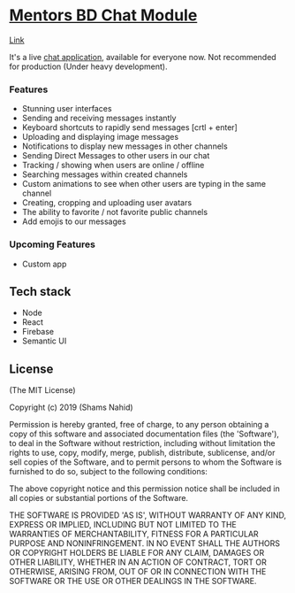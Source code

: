 # [Mentors BD Chat Module](https://react-slack-clone-5d445.firebaseapp.com/)
[Link](https://react-slack-clone-5d445.firebaseapp.com/)

It's a live [chat application](https://react-slack-clone-5d445.firebaseapp.com/), available for everyone now. Not recommended for production (Under heavy development).


### Features

* Stunning user interfaces
* Sending and receiving messages instantly
* Keyboard shortcuts to rapidly send messages [crtl + enter]
* Uploading and displaying image messages
* Notifications to display new messages in other channels
* Sending Direct Messages to other users in our chat
* Tracking / showing when users are online / offline
* Searching messages within created channels
* Custom animations to see when other users are typing in the same channel
* Creating, cropping and uploading user avatars
* The ability to favorite / not favorite public channels
* Add emojis to our messages

### Upcoming Features

* Custom app

## Tech stack
* Node
* React
* Firebase
* Semantic UI

## License

(The MIT License)

Copyright (c) 2019 (Shams Nahid)

Permission is hereby granted, free of charge, to any person obtaining
a copy of this software and associated documentation files (the
'Software'), to deal in the Software without restriction, including
without limitation the rights to use, copy, modify, merge, publish,
distribute, sublicense, and/or sell copies of the Software, and to
permit persons to whom the Software is furnished to do so, subject to
the following conditions:

The above copyright notice and this permission notice shall be
included in all copies or substantial portions of the Software.

THE SOFTWARE IS PROVIDED 'AS IS', WITHOUT WARRANTY OF ANY KIND,
EXPRESS OR IMPLIED, INCLUDING BUT NOT LIMITED TO THE WARRANTIES OF
MERCHANTABILITY, FITNESS FOR A PARTICULAR PURPOSE AND NONINFRINGEMENT.
IN NO EVENT SHALL THE AUTHORS OR COPYRIGHT HOLDERS BE LIABLE FOR ANY
CLAIM, DAMAGES OR OTHER LIABILITY, WHETHER IN AN ACTION OF CONTRACT,
TORT OR OTHERWISE, ARISING FROM, OUT OF OR IN CONNECTION WITH THE
SOFTWARE OR THE USE OR OTHER DEALINGS IN THE SOFTWARE.
